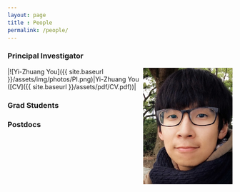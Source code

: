 ```yaml
--- 
layout: page 
title : People 
permalink: /people/
---
```


### Principal Investigator

<img style="float: right; width: 200px;" src="./assets/img/photos/PI.png"/>
|![Yi-Zhuang You]({{ site.baseurl }}/assets/img/photos/PI.png)|Yi-Zhuang You ([CV]({{ site.baseurl }}/assets/pdf/CV.pdf))|

### Grad Students

### Postdocs


